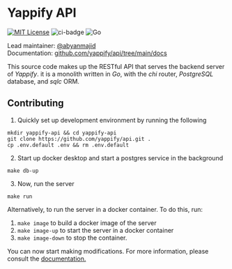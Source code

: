 # Yappify API

[![MIT License](https://img.shields.io/badge/license-MIT-blue.svg)](https://github.com/yappify/template/blob/main/LICENSE) ![ci-badge](https://github.com/yappify/api/actions/workflows/cicd.yml/badge.svg) ![Go](https://img.shields.io/badge/go-blue.svg?style=flat&logo=go&logoColor=white)

Lead maintainer: [@abyanmajid](https://github.com/abyanmajid) \
Documentation: [github.com/yappify/api/tree/main/docs](https://github.com/yappify/api/tree/main/docs)

This source code makes up the RESTful API that serves the backend server of *Yappify*. it is a monolith written in *Go*, with the *chi* router, *PostgreSQL* database, and *sqlc* ORM.

## Contributing

1. Quickly set up development environment by running the following
```
mkdir yappify-api && cd yappify-api
git clone https://github.com/yappify/api.git .
cp .env.default .env && rm .env.default
```

2. Start up docker desktop and start a postgres service in the background
```
make db-up
```

3. Now, run the server
```
make run
```

Alternatively, to run the server in a docker container. To do this, run:
1. `make image` to build a docker image of the server
2. `make image-up` to start the server in a docker container
3. `make image-down` to stop the container.

You can now start making modifications. For more information, please consult the [documentation.](https://github.com/yappify/api/tree/main/docs)

